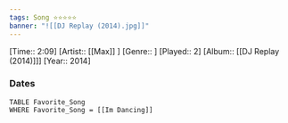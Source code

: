 ```yaml
---
tags: Song ⭐⭐⭐⭐⭐ 
banner: "![[DJ Replay (2014).jpg]]"
---
```

[Time:: 2:09]
[Artist:: [[Max]] ]
[Genre:: ]
[Played:: 2]
[Album:: [[DJ Replay (2014)]]]
[Year:: 2014]
### Dates
````dataview
TABLE Favorite_Song
WHERE Favorite_Song = [[Im Dancing]]
````